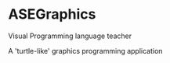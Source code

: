 # ASEGraphics
Visual Programming language teacher

A 'turtle-like' graphics programming application
